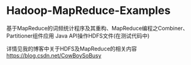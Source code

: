 # Hadoop-MapReduce-Examples
基于MapReduce的词频统计程序及其重构、MapReduce编程之Combiner、Partitioner组件应用
Java API操作HDFS文件(在测试代码中)


详情见我的博客中关于HDFS及MapReduce的相关内容　https://blog.csdn.net/CowBoySoBusy
